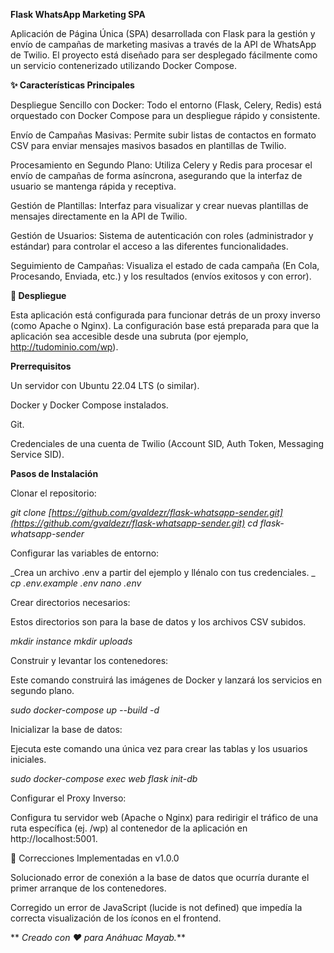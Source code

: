 **Flask WhatsApp Marketing SPA**

Aplicación de Página Única (SPA) desarrollada con Flask para la gestión y envío de campañas de marketing masivas a través de la API de WhatsApp de Twilio. El proyecto está diseñado para ser desplegado fácilmente como un servicio contenerizado utilizando Docker Compose.

**✨ Características Principales**

Despliegue Sencillo con Docker: Todo el entorno (Flask, Celery, Redis) está orquestado con Docker Compose para un despliegue rápido y consistente.

Envío de Campañas Masivas: Permite subir listas de contactos en formato CSV para enviar mensajes masivos basados en plantillas de Twilio.

Procesamiento en Segundo Plano: Utiliza Celery y Redis para procesar el envío de campañas de forma asíncrona, asegurando que la interfaz de usuario se mantenga rápida y receptiva.

Gestión de Plantillas: Interfaz para visualizar y crear nuevas plantillas de mensajes directamente en la API de Twilio.

Gestión de Usuarios: Sistema de autenticación con roles (administrador y estándar) para controlar el acceso a las diferentes funcionalidades.

Seguimiento de Campañas: Visualiza el estado de cada campaña (En Cola, Procesando, Enviada, etc.) y los resultados (envíos exitosos y con error).

**🚀 Despliegue**

Esta aplicación está configurada para funcionar detrás de un proxy inverso (como Apache o Nginx). La configuración base está preparada para que la aplicación sea accesible desde una subruta (por ejemplo, http://tudominio.com/wp).

**Prerrequisitos**

Un servidor con Ubuntu 22.04 LTS (o similar).

Docker y Docker Compose instalados.

Git.

Credenciales de una cuenta de Twilio (Account SID, Auth Token, Messaging Service SID).

**Pasos de Instalación**

Clonar el repositorio:

_git clone [https://github.com/gvaldezr/flask-whatsapp-sender.git](https://github.com/gvaldezr/flask-whatsapp-sender.git)
cd flask-whatsapp-sender_

Configurar las variables de entorno:

_Crea un archivo .env a partir del ejemplo y llénalo con tus credenciales.
_
_cp .env.example .env
nano .env_

Crear directorios necesarios:

Estos directorios son para la base de datos y los archivos CSV subidos.

_mkdir instance
mkdir uploads_

Construir y levantar los contenedores:

Este comando construirá las imágenes de Docker y lanzará los servicios en segundo plano.

_sudo docker-compose up --build -d_

Inicializar la base de datos:

Ejecuta este comando una única vez para crear las tablas y los usuarios iniciales.

_sudo docker-compose exec web flask init-db_

Configurar el Proxy Inverso:

Configura tu servidor web (Apache o Nginx) para redirigir el tráfico de una ruta específica (ej. /wp) al contenedor de la aplicación en http://localhost:5001.

🐞 Correcciones Implementadas en v1.0.0

Solucionado error de conexión a la base de datos que ocurría durante el primer arranque de los contenedores.

Corregido un error de JavaScript (lucide is not defined) que impedía la correcta visualización de los íconos en el frontend.

**
_Creado con ❤️ para Anáhuac Mayab._**
